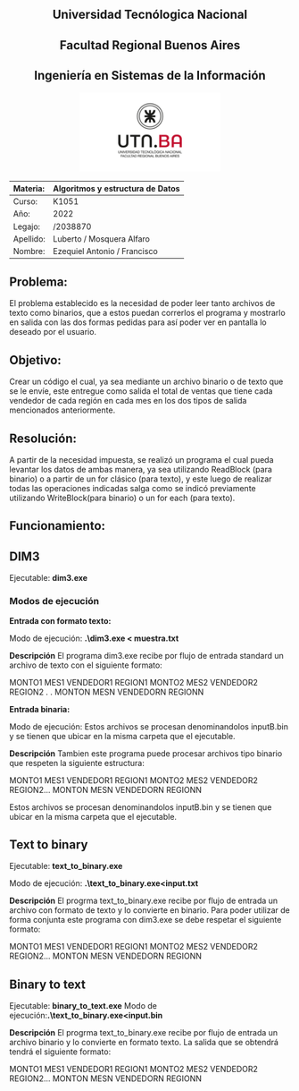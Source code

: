 <h2 align=center>Universidad Tecnólogica Nacional</h2>

<h2 align=center>Facultad Regional Buenos Aires </h2>

<h2 align=center>Ingeniería en Sistemas de la Información</h2>
<p align="center">
<img  src="utn_logo.jpg" width="50%" height="50%" />
</p>







|Materia:   | Algoritmos y estructura de Datos |
|:---------|:---------------------------------|
| Curso:    | K1051                            |
| Año:      | 2022                             |
| Legajo:   | /2038870                         |
| Apellido: | Luberto    / Mosquera Alfaro     |
| Nombre:   | Ezequiel Antonio    / Francisco  |

## Problema: 
El problema establecido es la necesidad de poder leer tanto archivos de texto como binarios, que a estos puedan correrlos el programa y mostrarlo en salida con las dos formas pedidas para así poder ver en pantalla lo deseado por el usuario.

## Objetivo: 
Crear un código el cual, ya sea mediante un archivo binario o de texto que se le envíe, este entregue como salida el total de ventas que tiene cada vendedor de cada región en cada mes en los dos tipos de salida mencionados anteriormente.

## Resolución: 
A partir de la necesidad impuesta, se realizó un programa el cual pueda levantar los datos de ambas manera, ya sea utilizando ReadBlock (para binario) o a partir de un for clásico (para texto), y este luego de realizar todas las operaciones indicadas salga como se indicó previamente utilizando WriteBlock(para binario) o un for each (para texto).

## Funcionamiento:

## DIM3

Ejecutable: **dim3.exe**
### Modos de ejecución

**Entrada con formato texto:**

Modo de ejecución: **.\dim3.exe < muestra.txt**

**Descripción**
El programa dim3.exe recibe por flujo de entrada standard un archivo de texto con el siguiente formato:

MONTO1 MES1 VENDEDOR1 REGION1
MONTO2 MES2 VENDEDOR2 REGION2
.
.
MONTON MESN VENDEDORN REGIONN

**Entrada binaria:**

Modo de ejecución: Estos archivos se procesan denominandolos inputB.bin y se tienen que ubicar en la misma carpeta que el ejecutable.

**Descripción**
Tambien este programa puede procesar archivos tipo binario que respeten la siguiente estructura:

MONTO1 MES1 VENDEDOR1 REGION1 MONTO2 MES2 VENDEDOR2 REGION2... MONTON MESN VENDEDORN REGIONN

Estos archivos se procesan denominandolos inputB.bin y se tienen que ubicar en la misma carpeta que el ejecutable.

## Text to binary

Ejecutable: **text_to_binary.exe**

Modo de ejecución: **.\text_to_binary.exe<input.txt**

**Descripción**
El progrma text_to_binary.exe recibe por flujo de entrada un archivo con formato de texto y lo convierte en binario. Para poder utilizar de forma conjunta este programa con dim3.exe se debe respetar el siguiente formato:

MONTO1 MES1 VENDEDOR1 REGION1 MONTO2 MES2 VENDEDOR2 REGION2... MONTON MESN VENDEDORN REGIONN

## Binary to text

Ejecutable: **binary_to_text.exe**
Modo de ejecución:**.\text_to_binary.exe<input.bin**

**Descripción**
El progrma text_to_binary.exe recibe por flujo de entrada un archivo binario y lo convierte en formato texto. La salida que se obtendrá tendrá el siguiente formato:

MONTO1 MES1 VENDEDOR1 REGION1 MONTO2 MES2 VENDEDOR2 REGION2... MONTON MESN VENDEDORN REGIONN

